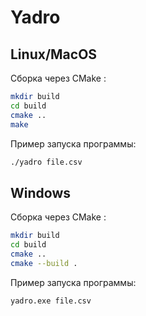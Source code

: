 # Yadro

## Linux/MacOS
Сборка через CMake :

```bash
mkdir build
cd build
cmake ..
make
```

Пример запуска программы:
```bash
./yadro file.csv
```

## Windows
Сборка через CMake :
```bash
mkdir build
cd build
cmake ..
cmake --build .
```

Пример запуска программы:
```bash
yadro.exe file.csv
```
